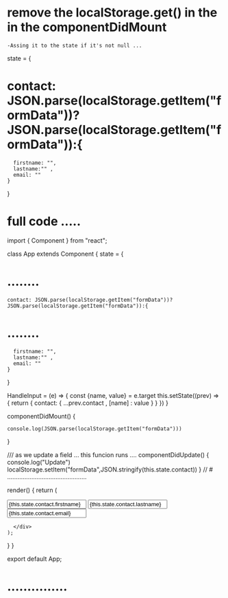 # remove the localStorage.get() in the  in the componentDidMount 
    -Assing it to the state if it's not null ... 

  state = {
#    contact: JSON.parse(localStorage.getItem("formData"))?JSON.parse(localStorage.getItem("formData")):{
      firstname: "",
      lastname:"" ,
      email: ""
    }
  }


# full code ..... 
import { Component } from "react";

class App extends Component {
  state = {
# ........
    contact: JSON.parse(localStorage.getItem("formData"))?JSON.parse(localStorage.getItem("formData")):{
# ........ 
      firstname: "",
      lastname:"" ,
      email: ""
    }
  } 

  HandleInput = (e) => {
    const {name, value} = e.target 
      this.setState((prev) => {
        return {
          contact: {
            ...prev.contact , 
            [name] : value
          }
        }
      })
  }

  componentDidMount() {
  
    console.log(JSON.parse(localStorage.getItem("formData")))
  }

 /// as we update a field ... this funcion runs ....
  componentDidUpdate() {
    console.log("Update")
    localStorage.setItem("formData",JSON.stringify(this.state.contact))
  }
// # ..............................................


  render() { 
    return (
      <div>
        <input 
        type="text"
        name="firstname" 
        onChange={this.HandleInput}
        value={this.state.contact.firstname}
             /> 
        <input
         type="text"
         name="lastname"
         onChange={this.HandleInput}
         value={this.state.contact.lastname}
                /> 
        <input 
        type="email"
        name="email"
        onChange={this.HandleInput}
        value={this.state.contact.email}
         /> 

        
      </div>
    );
  }
}
 
export default App;
# ...............



